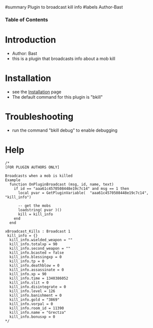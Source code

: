 ﻿#summary Plugin to broadcast kill info
#labels Author-Bast

### Table of Contents ###


# Introduction #
  * Author: Bast
  * this is a plugin that broadcasts info about a mob kill

# Installation #
  * see the [Installation](Installation.md) page
  * The default command for this plugin is "bkill"

# Troubleshooting #
  * run the command "bkill debug" to enable debugging

# Help #
```
/*
[FOR PLUGIN AUTHORS ONLY]

Broadcasts when a mob is killed
Example
  function OnPluginBroadcast (msg, id, name, text)
    if id == "aaa61c4570508448e19c7c14" and msg == 1 then
      local pvar = GetPluginVariable(  "aaa61c4570508448e19c7c14", "kill_info")

      -- get the mobs
      loadstring( pvar )()
      kill = kill_info
    end
  end

xBroadcast_Kills : Broadcast 1
 kill_info = {}
  kill_info.wielded_weapon = ""
  kill_info.totalxp = 90
  kill_info.second_weapon = ""
  kill_info.bcasted = false
  kill_info.blessingxp = 0
  kill_info.tp = 0
  kill_info.deathblow = 0
  kill_info.assassinate = 0
  kill_info.xp = 90
  kill_info.time = 1340386052
  kill_info.slit = 0
  kill_info.disintegrate = 0
  kill_info.level = 126
  kill_info.banishment = 0
  kill_info.gold = "3869"
  kill_info.vorpal = 0
  kill_info.room_id = 11390
  kill_info.name = "Grectza"
  kill_info.bonusxp = 0
*/
```